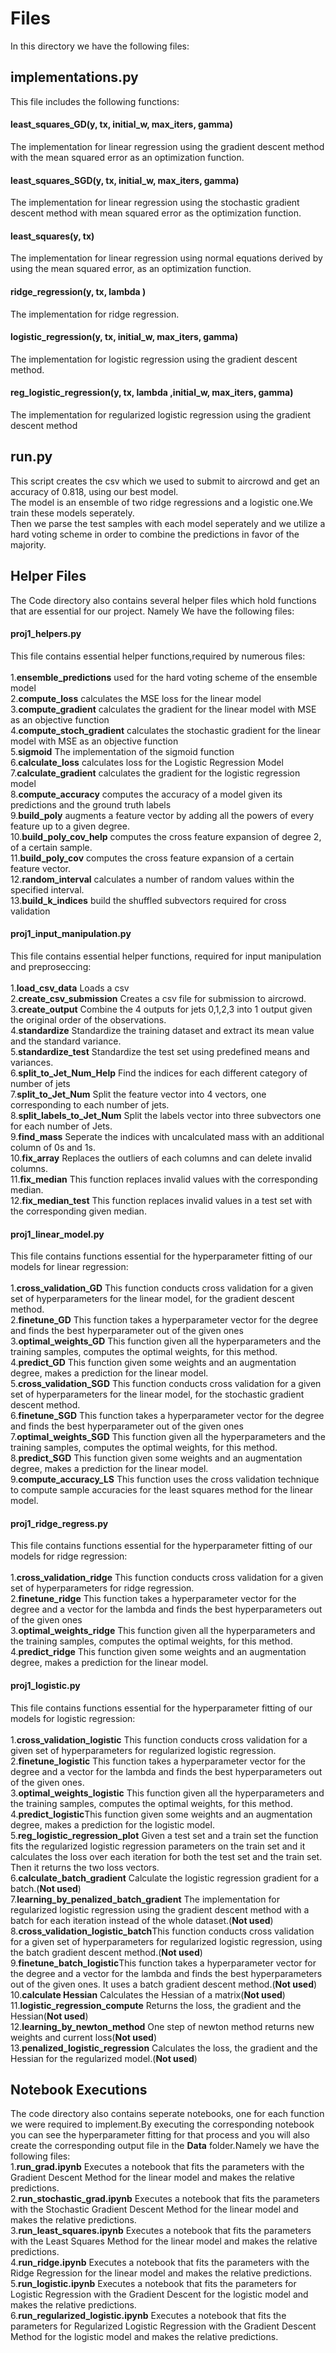 # Files
In this directory we have the following files:
## implementations.py

This file includes the following functions:<br>

#### least_squares_GD(y, tx, initial_w, max_iters, gamma)
The implementation for linear regression using the gradient descent method with the mean squared error as an optimization function.

#### least_squares_SGD(y, tx, initial_w, max_iters, gamma)
The implementation for linear regression using the stochastic gradient descent method with mean squared error as the optimization function.

#### least_squares(y, tx)
The implementation for linear regression using normal equations derived by using the mean squared error, as an optimization function.

#### ridge_regression(y, tx, lambda )
The implementation for ridge regression.

#### logistic_regression(y, tx, initial_w, max_iters, gamma)
The implementation for logistic regression using the gradient descent method.

#### reg_logistic_regression(y, tx, lambda ,initial_w, max_iters, gamma)
The implementation for regularized logistic regression using the gradient descent method

## run.py
This script creates the csv which we used to submit to aircrowd and get an accuracy of 0.818, using our best model.<br>
The model is an ensemble of two ridge regressions and a logistic one.We train these models seperately.<br>
Then we parse the test samples with each model seperately and we utilize a hard voting scheme in order to combine the predictions in favor of the majority.

## Helper Files
The Code directory also contains several helper files which hold functions that are essential for our project. Namely We have the following files:

#### proj1_helpers.py
This file contains essential helper functions,required by numerous files:<br><br>
1.**ensemble_predictions** used for the hard voting scheme of the ensemble model<br>
2.**compute_loss** calculates the MSE loss for the linear model<br>
3.**compute_gradient** calculates the gradient for the linear model with MSE as an objective function<br>
4.**compute_stoch_gradient** calculates the stochastic gradient for the linear model with MSE as an objective function<br>
5.**sigmoid** The implementation of the sigmoid function<br>
6.**calculate_loss** calculates loss for the Logistic Regression Model<br>
7.**calculate_gradient** calculates the gradient for the logistic regression model<br>
8.**compute_accuracy** computes the accuracy of a model given its predictions and the ground truth labels<br>
9.**build_poly** augments a feature vector by adding all the powers of every feature up to a given degree.<br>
10.**build_poly_cov_help** computes the cross feature expansion of degree 2, of a certain sample.<br>
11.**build_poly_cov** computes the cross feature expansion of a certain feature vector.<br>
12.**random_interval** calculates a number of random values within the specified interval.<br>
13.**build_k_indices** build the shuffled subvectors required for cross validation

#### proj1_input_manipulation.py
This file contains essential helper functions, required for input manipulation and preproseccing:<br><br>
1.**load_csv_data** Loads a csv<br>
2.**create_csv_submission** Creates a csv file for submission to aircrowd.<br>
3.**create_output** Combine the 4 outputs for jets 0,1,2,3 into 1 output given the original order of the observations.<br>
4.**standardize** Standardize the training dataset and extract its mean value and the standard variance.<br>
5.**standardize_test** Standardize the test set using predefined means and variances.<br>
6.**split_to_Jet_Num_Help** Find the indices for each different category of number of jets<br>
7.**split_to_Jet_Num** Split the feature vector into 4 vectors, one corresponding to each number of jets.<br>
8.**split_labels_to_Jet_Num** Split the labels vector into three subvectors one for each number of Jets.<br>
9.**find_mass** Seperate the indices with uncalculated mass with an additional column of 0s and 1s.<br>
10.**fix_array** Replaces the outliers of each columns and can delete invalid columns.<br>
11.**fix_median** This function replaces invalid values with the corresponding median.<br>
12.**fix_median_test** This function replaces invalid values in a test set with the corresponding given median.

#### proj1_linear_model.py
This file contains functions essential for the hyperparameter fitting of our models for linear regression:<br><br>
1.**cross_validation_GD** This function conducts cross validation for a given set of hyperparameters for the linear model, for the gradient descent method.<br>
2.**finetune_GD** This function takes a hyperparameter vector for the degree and finds the best hyperparameter out of the given ones<br>
3.**optimal_weights_GD** This function given all the hyperparameters and the training samples, computes the optimal weights, for this method.<br>
4.**predict_GD** This function given some weights and an augmentation degree, makes a prediction for the linear model.<br>
5.**cross_validation_SGD** This function conducts cross validation for a given set of hyperparameters for the linear model, for the stochastic gradient descent method.<br>
6.**finetune_SGD** This function takes a hyperparameter vector for the degree and finds the best hyperparameter out of the given ones<br>
7.**optimal_weights_SGD** This function given all the hyperparameters and the training samples, computes the optimal weights, for this method.<br>
8.**predict_SGD** This function given some weights and an augmentation degree, makes a prediction for the linear model.<br>
9.**compute_accuracy_LS** This function uses the cross validation technique to compute sample accuracies for the least squares method for the linear model.

#### proj1_ridge_regress.py
This file contains functions essential for the hyperparameter fitting of our models for ridge regression:<br><br>
1.**cross_validation_ridge** This function conducts cross validation for a given set of hyperparameters for ridge regression.<br>
2.**finetune_ridge** This function takes a hyperparameter vector for the degree and a vector for the lambda and finds the best hyperparameters out of the given ones<br>
3.**optimal_weights_ridge** This function given all the hyperparameters and the training samples, computes the optimal weights, for this method.<br>
4.**predict_ridge** This function given some weights and an augmentation degree, makes a prediction for the linear model.

#### proj1_logistic.py
This file contains functions essential for the hyperparameter fitting of our models for logistic regression:<br><br>
1.**cross_validation_logistic** This function conducts cross validation for a given set of hyperparameters for regularized logistic regression.<br>
2.**finetune_logistic** This function takes a hyperparameter vector for the degree and a vector for the lambda and finds the best hyperparameters out of the given ones.<br>
3.**optimal_weights_logistic** This function given all the hyperparameters and the training samples, computes the optimal weights, for this method.<br>
4.**predict_logistic**This function given some weights and an augmentation degree, makes a prediction for the logistic model.<br>
5.**reg_logistic_regression_plot** Given a test set and a train set the function fits the regularized logistic regression parameters on the train set and it calculates the loss over each iteration for both the test set and the train set. Then it returns the two loss vectors.<br>
6.**calculate_batch_gradient** Calculate the logistic regression gradient for a batch.(**Not used**)<br>
7.**learning_by_penalized_batch_gradient** The implementation for regularized logistic regression using the gradient descent method with a batch for each iteration instead of the whole dataset.(**Not used**)<br>
8.**cross_validation_logistic_batch**This function conducts cross validation for a given set of hyperparameters for regularized logistic regression, using the batch gradient descent method.(**Not used**)<br>
9.**finetune_batch_logistic**This function takes a hyperparameter vector for the degree and a vector for the lambda and finds the best hyperparameters out of the given ones. It uses a batch gradient descent method.(**Not used**)<br>
10.**calculate Hessian** Calculates the Hessian of a matrix(**Not used**)<br>
11.**logistic_regression_compute** Returns the loss, the gradient and the Hessian(**Not used**)<br>
12.**learning_by_newton_method** One step of newton method returns new weights and current loss(**Not used**)<br>
13.**penalized_logistic_regression** Calculates the loss, the gradient and the Hessian for the regularized model.(**Not used**)

## Notebook Executions
The code directory also contains seperate notebooks, one for each function we were required to implement.By executing the corresponding notebook you can see the hyperparameter fitting for that process and you will also create the corresponding output file in the **Data** folder.Namely we have the following files:<br>
1.**run_grad.ipynb** Executes a notebook that fits the parameters with the Gradient Descent Method for the linear model and makes the relative predictions.<br>
2.**run_stochastic_grad.ipynb** Executes a notebook that fits the parameters with the Stochastic Gradient Descent Method for the linear model and makes the relative predictions.<br>
3.**run_least_squares.ipynb** Executes a notebook that fits the parameters with the Least Squares Method for the linear model and makes the relative predictions.<br>
4.**run_ridge.ipynb** Executes a notebook that fits the parameters with the Ridge Regression for the linear model and makes the relative predictions.<br>
5.**run_logistic.ipynb** Executes a notebook that fits the parameters for Logistic Regression with the Gradient Descent for the logistic model and makes the relative predictions.<br>
6.**run_regularized_logistic.ipynb** Executes a notebook that fits the parameters for Regularized Logistic Regression with the Gradient Descent Method for the logistic model and makes the relative predictions.<br>
